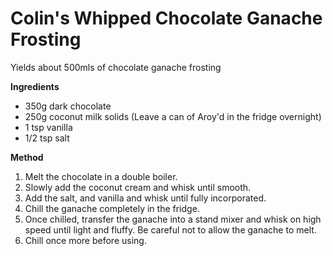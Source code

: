 # Colin's Whipped Chocolate Ganache Frosting

Yields about 500mls of chocolate ganache frosting

**Ingredients**

* 350g dark chocolate
* 250g coconut milk solids (Leave a can of Aroy'd in the fridge overnight)
* 1 tsp vanilla
* 1/2 tsp salt

**Method**

1. Melt the chocolate in a double boiler.
2. Slowly add the coconut cream and whisk until smooth.
3. Add the salt, and vanilla and whisk until fully incorporated.
4. Chill the ganache completely in the fridge.
5. Once chilled, transfer the ganache into a stand mixer and whisk on high speed until light and fluffy. Be careful not to allow the ganache to melt.
6. Chill once more before using.

